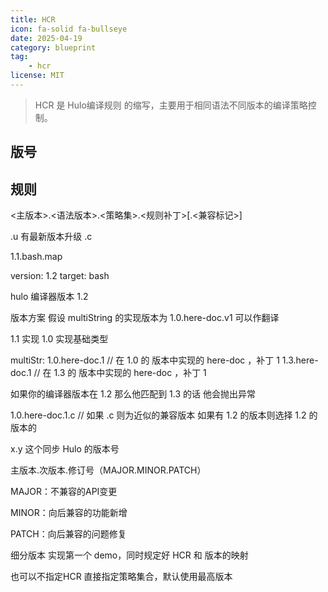 ```yaml
---
title: HCR
icon: fa-solid fa-bullseye
date: 2025-04-19
category: blueprint
tag:
    - hcr
license: MIT
---
```


> HCR 是 Hulo编译规则 的缩写，主要用于相同语法不同版本的编译策略控制。

## 版号

## 规则
<主版本>.<语法版本>.<策略集>.<规则补丁>[.<兼容标记>]

.u 有最新版本升级
.c 

1.1.bash.map

version: 1.2
target: bash

hulo 编译器版本 1.2

版本方案 假设 multiString 的实现版本为 1.0.here-doc.v1
可以作翻译

1.1
实现
1.0
实现基础类型

multiStr:
1.0.here-doc.1 // 在 1.0 的 版本中实现的 here-doc ，补丁 1
1.3.here-doc.1 // 在 1.3 的 版本中实现的 here-doc ，补丁 1

如果你的编译器版本在  1.2 那么他匹配到 1.3 的话 他会抛出异常

1.0.here-doc.1.c // 如果 .c 则为近似的兼容版本 如果有 1.2 的版本则选择 1.2 的版本的

x.y 这个同步 Hulo 的版本号


主版本.次版本.修订号（MAJOR.MINOR.PATCH）

MAJOR：不兼容的API变更

MINOR：向后兼容的功能新增

PATCH：向后兼容的问题修复

细分版本 实现第一个 demo，同时规定好 HCR 和 版本的映射

也可以不指定HCR 直接指定策略集合，默认使用最高版本